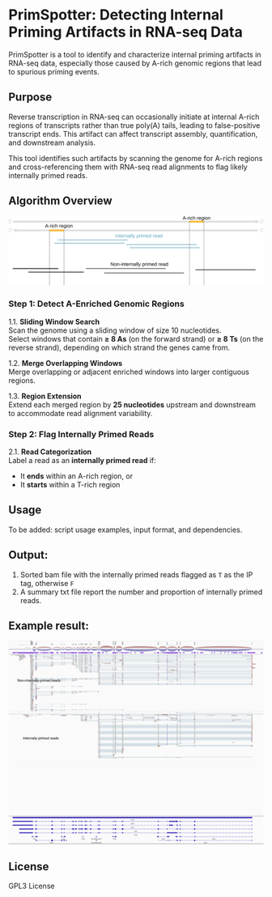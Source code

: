 # PrimSpotter: Detecting Internal Priming Artifacts in RNA-seq Data

PrimSpotter is a tool to identify and characterize internal priming artifacts in RNA-seq data, especially those caused by A-rich genomic regions that lead to spurious priming events.

## Purpose

Reverse transcription in RNA-seq can occasionally initiate at internal A-rich regions of transcripts rather than true poly(A) tails, leading to false-positive transcript ends. This artifact can affect transcript assembly, quantification, and downstream analysis.

This tool identifies such artifacts by scanning the genome for A-rich regions and cross-referencing them with RNA-seq read alignments to flag likely internally primed reads.

## Algorithm Overview

![Workflow Diagram](PrimSpotter.svg)

### Step 1: Detect A-Enriched Genomic Regions

1.1. **Sliding Window Search**  
Scan the genome using a sliding window of size 10 nucleotides.  
Select windows that contain **≥ 8 As** (on the forward strand) or **≥ 8 Ts** (on the reverse strand), depending on which strand the genes came from.

1.2. **Merge Overlapping Windows**  
Merge overlapping or adjacent enriched windows into larger contiguous regions.

1.3. **Region Extension**  
Extend each merged region by **25 nucleotides** upstream and downstream to accommodate read alignment variability.

### Step 2: Flag Internally Primed Reads

2.1. **Read Categorization**  
Label a read as an **internally primed read** if:
- It **ends** within an A-rich region, or  
- It **starts** within a T-rich region

## Usage

To be added: script usage examples, input format, and dependencies.

## Output:
1. Sorted bam file with the internally primed reads flagged as `T` as the IP tag, otherwise `F`
2. A summary txt file report the number and proportion of internally primed reads.

## Example result:
![Example screenshot](Example.png)

## License

GPL3 License